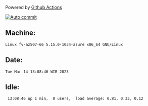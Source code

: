 Powered by [Github Actions](https://github.com/features/actions)

[![Auto commit](https://github.com/hiage/workstation/workflows/Auto%20commit/badge.svg)](https://github.com/hiage/workstation/actions?query=workflow%3A%22Auto+commit%22)

## Machine:
```
Linux fv-az507-66 5.15.0-1034-azure x86_64 GNU/Linux
```
## Date:
```
Tue Mar 14 13:08:46 WIB 2023
```
## Idle:
```
 13:08:46 up 1 min,  0 users,  load average: 0.81, 0.33, 0.12
```
